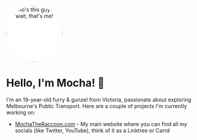 <div align="center" style="background-color: #fff; border-radius: 50%; overflow: hidden; width: 150px; height: 150px;">
  <img src="https://avatars.githubusercontent.com/mochatheraccoon" height="150" width="150" style="object-fit: cover;" title="Who's this guy? Oh wait, that's me!">
</div>

# Hello, I'm Mocha! 👋

I'm an 19-year-old furry & gunzel from Victoria, passionate about exploring Melbourne's Public Transport. Here are a couple of projects I'm currently working on:

- [MochaTheRaccoon.com](https://mochatheraccoon.com) - My main website where you can find all my socials (like Twitter, YouTube), think of it as a Linktree or Carrd
</div>
